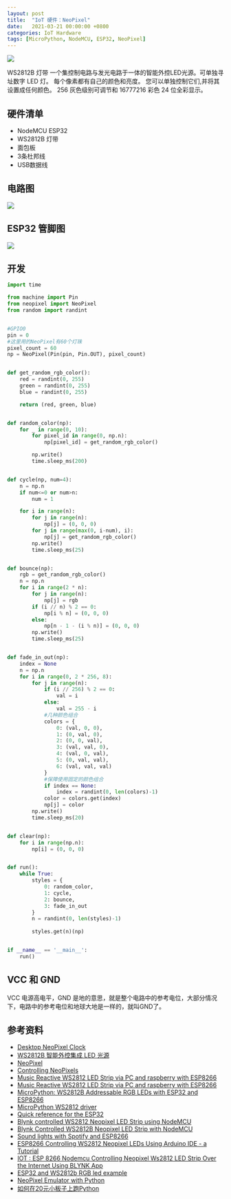 ```yaml
---
layout: post
title:  "IoT 硬件：NeoPixel"
date:   2021-03-21 00:00:00 +0800
categories: IoT Hardware
tags: [MicroPython, NodeMCU, ESP32, NeoPixel]
---
```


![](/images/2021/hardware/ws2812b.jpg)

WS2812B 灯带 一个集控制电路与发光电路于一体的智能外控LED光源。可单独寻址数字 LED 灯。 每个像素都有自己的颜色和亮度。 您可以单独控制它们,并将其设置成任何颜色。 256 灰色级别可调节和 16777216 彩色 24 位全彩显示。

## 硬件清单
* NodeMCU ESP32
* WS2812B 灯带
* 面包板
* 3条杜邦线
* USB数据线

## 电路图
![](/images/2021/fritzing/neopixel.png)

## ESP32 管脚图
![](/images/2021/nodemcu-esp32s-pinout.webp)

## 开发
```py
import time

from machine import Pin
from neopixel import NeoPixel
from random import randint


#GPIO0
pin = 0
#这里用的NeoPixel有60个灯珠
pixel_count = 60
np = NeoPixel(Pin(pin, Pin.OUT), pixel_count)


def get_random_rgb_color():
    red = randint(0, 255)
    green = randint(0, 255)
    blue = randint(0, 255)

    return (red, green, blue)


def random_color(np):
    for _ in range(0, 10):
        for pixel_id in range(0, np.n):
            np[pixel_id] = get_random_rgb_color()

        np.write()
        time.sleep_ms(200)


def cycle(np, num=4):
    n = np.n
    if num<=0 or num>n:
        num = 1

    for i in range(n):
        for j in range(n):
            np[j] = (0, 0, 0)
        for j in range(max(0, i-num), i):
            np[j] = get_random_rgb_color()
        np.write()
        time.sleep_ms(25)


def bounce(np):
    rgb = get_random_rgb_color()
    n = np.n
    for i in range(2 * n):
        for j in range(n):
            np[j] = rgb
        if (i // n) % 2 == 0:
            np[i % n] = (0, 0, 0)
        else:
            np[n - 1 - (i % n)] = (0, 0, 0)
        np.write()
        time.sleep_ms(25)


def fade_in_out(np):
    index = None
    n = np.n
    for i in range(0, 2 * 256, 8):
        for j in range(n):
            if (i // 256) % 2 == 0:
                val = i
            else:
                val = 255 - i
            #几种颜色组合
            colors = {
                0: (val, 0, 0),
                1: (0, val, 0),
                2: (0, 0, val),
                3: (val, val, 0),
                4: (val, 0, val),
                5: (0, val, val),
                6: (val, val, val)
            }
            #保障使用固定的颜色组合
            if index == None:
                index = randint(0, len(colors)-1)
            color = colors.get(index)
            np[j] = color
        np.write()
        time.sleep_ms(20)


def clear(np):
    for i in range(np.n):
        np[i] = (0, 0, 0)


def run():
    while True:
        styles = {
            0: random_color,
            1: cycle,
            2: bounce,
            3: fade_in_out
        }
        n = randint(0, len(styles)-1)
        
        styles.get(n)(np)


if __name__ == '__main__':
    run()
```

## VCC 和 GND
VCC 电源高电平，GND 是地的意思，就是整个电路中的参考电位，大部分情况下，电路中的参考电位和地球大地是一样的，就叫GND了。

## 参考资料
* [Desktop NeoPixel Clock](http://www.whatimade.today/desktop-neopixel-clock/)
* [WS2812B 智能外控集成 LED 光源](http://www.mateksys.com/Downloads/WS2812B_cn.pdf)
* [NeoPixel](https://microbit-micropython.readthedocs.io/en/latest/neopixel.html)
* [Controlling NeoPixels](https://docs.micropython.org/en/latest/esp8266/tutorial/neopixel.html)
* [Music Reactive WS2812 LED Strip via PC and raspberry with ESP8266](https://anshumanfauzdar.me/Sound-and-music-reactive-ESP8266-WS2812B/)
* [Music Reactive WS2812 LED Strip via PC and raspberry with ESP8266](https://github.com/AnshumanFauzdar/Sound-and-music-reactive-ESP8266-WS2812B)
* [MicroPython: WS2812B Addressable RGB LEDs with ESP32 and ESP8266](https://randomnerdtutorials.com/micropython-ws2812b-addressable-rgb-leds-neopixel-esp32-esp8266/)
* [MicroPython WS2812 driver](https://github.com/JanBednarik/micropython-ws2812)
* [Quick reference for the ESP32](https://docs.micropython.org/en/latest/esp32/quickref.html?highlight=neopixels)
* [Blynk controlled WS2812 Neopixel LED Strip using NodeMCU](https://iotdesignpro.com/projects/blynk-controlled-ws2812-neopixel-led-strip-using-esp8266-nodemcu)
* [Blynk Controlled WS2812B Neopixel LED Strip with NodeMCU](https://how2electronics.com/ws2812b-neopixel-led-strip-nodemcu/)
* [Sound lights with Spotify and ESP8266](https://nvbn.github.io/2019/12/17/spotify-soundlights/)
* [ESP8266 Controlling WS2812 Neopixel LEDs Using Arduino IDE - a Tutorial](https://www.instructables.com/ESP8266-controlling-Neopixel-LEDs-using-Arduino-ID/)
* [IOT : ESP 8266 Nodemcu Controlling Neopixel Ws2812 LED Strip Over the Internet Using BLYNK App](https://www.instructables.com/IOT-ESP-8266-Nodemcu-Controlling-Neopixel-Ws2812-L/)
* [ESP32 and WS2812b RGB led example](http://www.esp32learning.com/code/esp32-and-ws2812b-rgb-led-example.php)
* [NeoPixel Emulator with Python](https://www.hackster.io/gatoninja236/neopixel-emulator-with-python-f233c3)
* [如何在20元小板子上跑Python](https://zhuanlan.zhihu.com/p/24644526)
